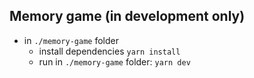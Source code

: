 ## Memory game (in development only)
* in `./memory-game` folder
  * install dependencies
  `yarn install`
  * run in `./memory-game` folder:
  `yarn dev`